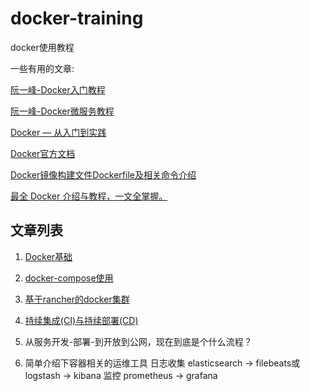 # docker-training

docker使用教程

一些有用的文章:

[阮一峰-Docker入门教程](http://www.ruanyifeng.com/blog/2018/02/docker-tutorial.html)

[阮一峰-Docker微服务教程](http://www.ruanyifeng.com/blog/2018/02/docker-wordpress-tutorial.html)

[Docker — 从入门到实践](https://yeasy.gitbooks.io/docker_practice/)

[Docker官方文档](https://docs.docker.com/)

[Docker镜像构建文件Dockerfile及相关命令介绍](https://itbilu.com/linux/docker/VyhM5wPuz.html)

[最全 Docker 介绍与教程，一文全掌握。](https://juejin.im/entry/5b19e350e51d45069f5e1d66?utm_source=gold_browser_extension)


## 文章列表

1. [Docker基础](/docs/1.Docker基础.md)

2. [docker-compose使用](/docs/2.docker-compose使用.md)

3. [基于rancher的docker集群](/docs/3.基于rancher的docker集群.md)

4. [持续集成(CI)与持续部署(CD)](docs/4.持续集成(CI)与持续部署(CD).md)

5. 从服务开发-部署-到开放到公网，现在到底是个什么流程？

8. 简单介绍下容器相关的运维工具
日志收集 elasticsearch -> filebeats或logstash -> kibana
监控 prometheus -> grafana
